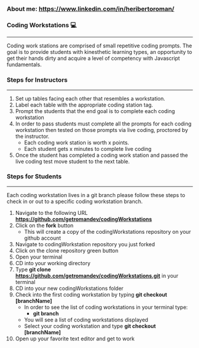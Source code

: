 ### About me: https://www.linkedin.com/in/heribertoroman/

### Coding Workstations 💻
____________________________________________________________________________________
Coding work stations are comprised of small repetitive coding prompts. The goal is to provide students with kinesthetic learning types, an opportunity to get their hands dirty and acquire a level of competency with Javascript fundamentals.

### Steps for Instructors
____________________________________________________________________________________
1. Set up tables facing each other that resembles a workstation.
2. Label each table with the appropriate coding station tag.
3. Prompt the students that the end goal is to complete each coding workstation
4. In order to pass students must complete all the prompts for each coding workstation then tested on those prompts via live coding, proctored by the instructor.
    - Each coding work station is worth x points.
    - Each student gets x minutes to complete live coding
5. Once the student has completed a coding work station and passed the live coding test move student to the next table.

### Steps for Students
______________________________________________________________________________________
Each coding workstation lives in a git branch please follow these steps to check in or out to a specific coding workstation branch.

1. Navigate to the following URL **https://github.com/getromandev/codingWorkstations**
2. Click on the **fork** button
    - This will create a copy of the codingWorkstations repository on your github account
3. Navigate to codingWorkstation repository you just forked
4. Click on the clone repository green button
5. Open your terminal
6. CD into your working directory
7. Type **git clone https://github.com/getromandev/codingWorkstations.git** in your terminal
8. CD into your new codingWorkstations folder
9. Check into the first coding workstation by typing **git checkout [branchName]**
    - In order to see the list of coding workstations in your terminal type:
        - **git branch**
    - You will see a list of coding workstations displayed
    - Select your coding workstation and type **git checkout [branchName]**
10. Open up your favorite text editor and get to work
